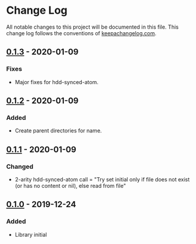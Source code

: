 # Change Log
All notable changes to this project will be documented in this file. This change log follows the conventions of [keepachangelog.com](http://keepachangelog.com/).


## [0.1.3] - 2020-01-09
### Fixes
- Major fixes for hdd-synced-atom.

## [0.1.2] - 2020-01-09
### Added
- Create parent directories for name.

## [0.1.1] - 2020-01-09
### Changed
- 2-arity hdd-synced-atom call = "Try set initial only if file does not exist (or has no content or nil), else read from file"

## [0.1.0] - 2019-12-24
### Added
- Library initial

[0.1.3]: https://github.com/evilsneer/clj-persistents/compare/0.1.2...0.1.3
[0.1.2]: https://github.com/evilsneer/clj-persistents/compare/0.1.1...0.1.2
[0.1.1]: https://github.com/evilsneer/clj-persistents/compare/0.1.0...0.1.1
[0.1.0]: https://github.com/evilsneer/clj-persistents/compare/9115d166b300bcc211c857ff19fe918f9ea630d0...0.1.0
